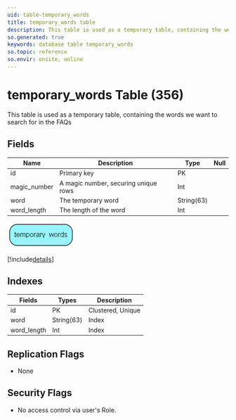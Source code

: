 ```yaml
---
uid: table-temporary_words
title: temporary_words table
description: This table is used as a temporary table, containing the words we want                  to search for in the FAQs
so.generated: true
keywords: database table temporary_words
so.topic: reference
so.envir: onsite, online
---
```


# temporary\_words Table (356)

This table is used as a temporary table, containing the words we want                  to search for in the FAQs

## Fields

| Name | Description | Type | Null |
|------|-------------|------|:----:|
|id|Primary key|PK| |
|magic\_number|A magic number, securing unique rows|Int| |
|word|The temporary word|String(63)| |
|word\_length|The length of the word|Int| |


![temporary_words table relationship diagram](./media/temporary_words.png)

[!include[details](./includes/temporary-words.md)]

## Indexes

| Fields | Types | Description |
|--------|-------|-------------|
|id |PK |Clustered, Unique |
|word |String(63) |Index |
|word\_length |Int |Index |

## Replication Flags

* None

## Security Flags

* No access control via user's Role.

